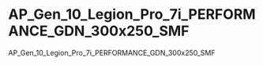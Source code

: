 # AP_Gen_10_Legion_Pro_7i_PERFORMANCE_GDN_300x250_SMF
AP_Gen_10_Legion_Pro_7i_PERFORMANCE_GDN_300x250_SMF
